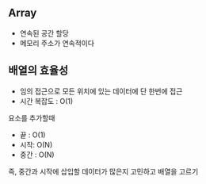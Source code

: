 ## Array
- 연속된 공간 할당 
- 메모리 주소가 연속적이다 

## 배열의 효율성 
- 임의 접근으로 모든 위치에 있는 데이터에 단 한번에 접근
- 시간 복잡도 : O(1)

요소를 추가할때
- 끝 : O(1)
- 시작: O(N)
- 중간 : O(N)

즉, 중간과 시작에 삽입할 데이터가 많은지 고민하고 배열을 고르기 

